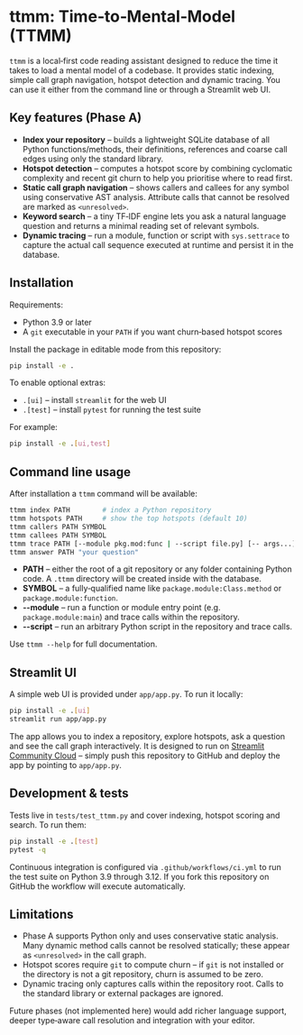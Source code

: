 # ttmm: Time‑to‑Mental‑Model (TTMM)

`ttmm` is a local‑first code reading assistant designed to reduce the time it takes to load a mental model of a codebase.  It provides static indexing, simple call graph navigation, hotspot detection and dynamic tracing.  You can use it either from the command line or through a Streamlit web UI.

## Key features (Phase A)

* **Index your repository** – builds a lightweight SQLite database of all Python functions/methods, their definitions, references and coarse call edges using only the standard library.
* **Hotspot detection** – computes a hotspot score by combining cyclomatic complexity and recent git churn to help you prioritise where to read first.
* **Static call graph navigation** – shows callers and callees for any symbol using conservative AST analysis.  Attribute calls that cannot be resolved are marked as `<unresolved>`.
* **Keyword search** – a tiny TF‑IDF engine lets you ask a natural language question and returns a minimal reading set of relevant symbols.
* **Dynamic tracing** – run a module, function or script with `sys.settrace` to capture the actual call sequence executed at runtime and persist it in the database.

## Installation

Requirements:

* Python 3.9 or later
* A `git` executable in your `PATH` if you want churn‑based hotspot scores

Install the package in editable mode from this repository:

```bash
pip install -e .
```

To enable optional extras:

* `.[ui]` – install `streamlit` for the web UI
* `.[test]` – install `pytest` for running the test suite

For example:

```bash
pip install -e .[ui,test]
```

## Command line usage

After installation a `ttmm` command will be available:

```bash
ttmm index PATH        # index a Python repository
ttmm hotspots PATH     # show the top hotspots (default 10)
ttmm callers PATH SYMBOL
ttmm callees PATH SYMBOL
ttmm trace PATH [--module pkg.mod:func | --script file.py] [-- args...]
ttmm answer PATH "your question"
```

* **PATH** – either the root of a git repository or any folder containing Python code.  A `.ttmm` directory will be created inside with the database.
* **SYMBOL** – a fully‑qualified name like `package.module:Class.method` or `package.module:function`.
* **--module** – run a function or module entry point (e.g. `package.module:main`) and trace calls within the repository.
* **--script** – run an arbitrary Python script in the repository and trace calls.

Use `ttmm --help` for full documentation.

## Streamlit UI

A simple web UI is provided under `app/app.py`.  To run it locally:

```bash
pip install -e .[ui]
streamlit run app/app.py
```

The app allows you to index a repository, explore hotspots, ask a question and see the call graph interactively.  It is designed to run on [Streamlit Community Cloud](https://streamlit.io/cloud) – simply push this repository to GitHub and deploy the app by pointing to `app/app.py`.

## Development & tests

Tests live in `tests/test_ttmm.py` and cover indexing, hotspot scoring and search.  To run them:

```bash
pip install -e .[test]
pytest -q
```

Continuous integration is configured via `.github/workflows/ci.yml` to run the test suite on Python 3.9 through 3.12.  If you fork this repository on GitHub the workflow will execute automatically.

## Limitations

* Phase A supports Python only and uses conservative static analysis.  Many dynamic method calls cannot be resolved statically; these appear as `<unresolved>` in the call graph.
* Hotspot scores require `git` to compute churn – if `git` is not installed or the directory is not a git repository, churn is assumed to be zero.
* Dynamic tracing only captures calls within the repository root.  Calls to the standard library or external packages are ignored.

Future phases (not implemented here) would add richer language support, deeper type‑aware call resolution and integration with your editor.
